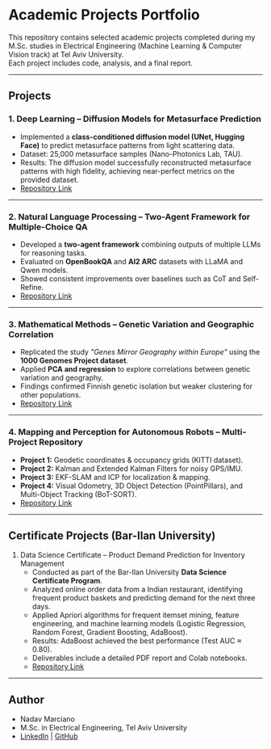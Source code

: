 # Academic Projects Portfolio

This repository contains selected academic projects completed during my M.Sc. studies in Electrical Engineering (Machine Learning & Computer Vision track) at Tel Aviv University.  
Each project includes code, analysis, and a final report.

---

## Projects

### 1. Deep Learning – Diffusion Models for Metasurface Prediction
- Implemented a **class-conditioned diffusion model (UNet, Hugging Face)** to predict metasurface patterns from light scattering data.  
- Dataset: 25,000 metasurface samples (Nano-Photonics Lab, TAU).  
- Results: The diffusion model successfully reconstructed metasurface patterns with high fidelity, achieving near-perfect metrics on the provided dataset.  
- [Repository Link](https://github.com/Nadavmarci/deep_learning_final_project)

---

### 2. Natural Language Processing – Two-Agent Framework for Multiple-Choice QA
- Developed a **two-agent framework** combining outputs of multiple LLMs for reasoning tasks.  
- Evaluated on **OpenBookQA** and **AI2 ARC** datasets with LLaMA and Qwen models.  
- Showed consistent improvements over baselines such as CoT and Self-Refine.  
- [Repository Link](https://github.com/Nadavmarci/nlp_final_project)

---

### 3. Mathematical Methods – Genetic Variation and Geographic Correlation
- Replicated the study *"Genes Mirror Geography within Europe"* using the **1000 Genomes Project dataset**.  
- Applied **PCA and regression** to explore correlations between genetic variation and geography.  
- Findings confirmed Finnish genetic isolation but weaker clustering for other populations.  
- [Repository Link](https://github.com/Nadavmarci/math_methods_final_project)

---

### 4. Mapping and Perception for Autonomous Robots – Multi-Project Repository
- **Project 1:** Geodetic coordinates & occupancy grids (KITTI dataset).  
- **Project 2:** Kalman and Extended Kalman Filters for noisy GPS/IMU.  
- **Project 3:** EKF-SLAM and ICP for localization & mapping.  
- **Project 4:** Visual Odometry, 3D Object Detection (PointPillars), and Multi-Object Tracking (BoT-SORT).  
- [Repository Link](https://github.com/Nadavmarci/mapping_sensing_autonomous_systems)

---

## Certificate Projects (Bar-Ilan University)

1. Data Science Certificate – Product Demand Prediction for Inventory Management  
   - Conducted as part of the Bar-Ilan University **Data Science Certificate Program**.  
   - Analyzed online order data from a Indian restaurant, identifying frequent product baskets and predicting demand for the next three days.  
   - Applied Apriori algorithms for frequent itemset mining, feature engineering, and machine learning models (Logistic Regression, Random Forest, Gradient Boosting, AdaBoost).  
   - Results: AdaBoost achieved the best performance (Test AUC ≈ 0.80).  
   - Deliverables include a detailed PDF report and Colab notebooks.  
   - [Repository Link](https://github.com/your-username/data_science_certificate_bar_ilan)

---

## Author
- Nadav Marciano  
- M.Sc. in Electrical Engineering, Tel Aviv University  
- [LinkedIn](https://www.linkedin.com/in/nadav-marciano) | [GitHub](https://github.com/Nadavmarci)
